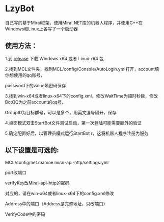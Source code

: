 # LzyBot
自己写的基于Mirai框架，使用Mirai.NET库的机器人程序，并使用C++在Windows和Linux上各写了一个启动器
## 使用方法：
1.到 [release](https://github.com/Liu-Zhiying/LzyBot/releases/tag/release) 下载 Windows x64 或者 Linux x64 包

2.找到MCL文件夹，找到MCL/config/Console/AutoLogin.yml打开，account填你想使用的qq账号，

password下的value填密码保存

3.找到win-x64或者linux-x64下的config.xml，修改WaitTime为超时秒数，修改BotQQ为之前account的qq号，

GroupID为目标群号，可以是多个，用英文逗号隔开，保存

4.桌面模式双击StartBot文件测试启动，第一次登陆可能需要额外的验证

5.确定配置好后，以管理员模式运行StartBot r，这将机器人程序注册为服务

## 以下设置是可选的:
MCL/config/net.mamoe.mirai-api-http/settings.yml

port改端口

verifyKey改Mirai-api-http的密码

对应的，请在win-x64或者linux-x64下的config.xml修改

Address中的端口（Address是完整地址，只改端口）

VerifyCode中的密码
